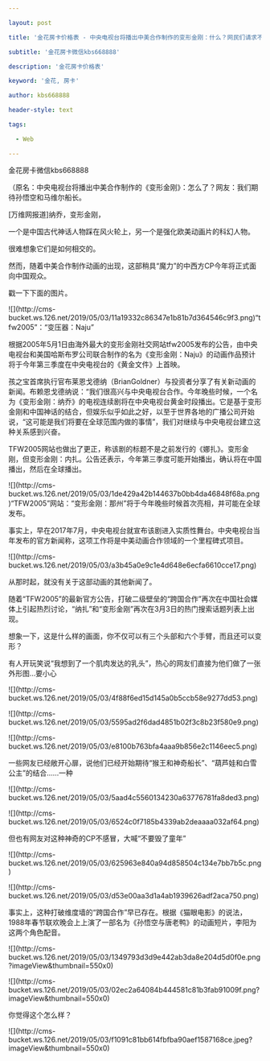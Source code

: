 ---
layout: post
title: '金花房卡价格表 - 中央电视台将播出中美合作制作的变形金刚：什么？网民们请求不要破坏他们的童年'
subtitle: '金花房卡微信kbs668888'
description: '金花房卡价格表'
keyword: '金花, 房卡'
author: kbs668888
header-style: text
tags:
  - Web
---
金花房卡微信kbs668888

（原名：中央电视台将播出中美合作制作的《变形金刚》：怎么了？网友：我们期待孙悟空和马维尔船长。

[万维网报道]纳乔，变形金刚，

一个是中国古代神话人物踩在风火轮上，另一个是强化欧美动画片的科幻人物。

很难想象它们是如何相交的。

然而，随着中美合作制作动画的出现，这部稍具“魔力”的中西方CP今年将正式面向中国观众。

戳一下下面的图片。

![](http://cms-
bucket.ws.126.net/2019/05/03/11a19332c86347e1b81b7d364546c9f3.png)“tfw2005”：“变压器：Naju”

根据2005年5月1日由海外最大的变形金刚社交网站tfw2005发布的公告，由中央电视台和美国哈斯布罗公司联合制作的名为《变形金刚：Naju》的动画作品预计将于今年第三季度在中央电视台的《黄金文件》上首映。

孩之宝首席执行官布莱恩戈德纳（BrianGoldner）与投资者分享了有关新动画的新闻。布赖恩戈德纳说：“我们很高兴与中央电视台合作。今年晚些时候，一个名为《变形金刚：纳乔》的电视连续剧将在中央电视台黄金时段播出。它是基于变形金刚和中国神话的结合，但娱乐似乎如此之好，以至于世界各地的广播公司开始说，“这可能是我们将要在全球范围内做的事情”，我们对继续与中央电视台建立这种关系感到兴奋。

TFW2005网站也做出了更正，称该剧的标题不是之前发行的《娜扎》。变形金刚，但变形金刚：内扎。公告还表示，今年第三季度可能开始播出，确认将在中国播出，然后在全球播出。

![](http://cms-
bucket.ws.126.net/2019/05/03/1de429a42b144637b0bb4da46848f68a.png)“TFW2005”网站：“变形金刚：那州”将于今年晚些时候首次亮相，并可能在全球发布。

事实上，早在2017年7月，中央电视台就宣布该剧进入实质性舞台。中央电视台当年发布的官方新闻称，这项工作将是中美动画合作领域的一个里程碑式项目。

![](http://cms-
bucket.ws.126.net/2019/05/03/a3b45a0e9c1e4d648e6ecfa6610cce17.png)

从那时起，就没有关于这部动画的其他新闻了。

随着“TFW2005”的最新官方公告，打破二级壁垒的“跨国合作”再次在中国社会媒体上引起热烈讨论，“纳扎”和“变形金刚”再次在3月3日的热门搜索话题列表上出现。

想象一下，这是什么样的画面，你不仅可以有三个头部和六个手臂，而且还可以变形？

有人开玩笑说“我想到了一个肌肉发达的乳头”，热心的网友们直接为他们做了一张外形图…要小心

![](http://cms-
bucket.ws.126.net/2019/05/03/4f88f6ed15d145a0b5ccb58e9277dd53.png)

![](http://cms-
bucket.ws.126.net/2019/05/03/5595ad2f6dad4851b02f3c8b23f580e9.png)

![](http://cms-
bucket.ws.126.net/2019/05/03/e8100b763bfa4aaa9b856e2c1146eec5.png)

一些网友已经敞开心扉，说他们已经开始期待“猴王和神奇船长”、“葫芦娃和白雪公主”的结合……一种

![](http://cms-
bucket.ws.126.net/2019/05/03/5aad4c5560134230a63776781fa8ded3.png)

![](http://cms-
bucket.ws.126.net/2019/05/03/6524c0f7185b4339ab2deaaaa032af64.png)

但也有网友对这种神奇的CP不感冒，大喊“不要毁了童年”

![](http://cms-
bucket.ws.126.net/2019/05/03/625963e840a94d858504c134e7bb7b5c.png)

![](http://cms-
bucket.ws.126.net/2019/05/03/d53e00aa3d1a4ab1939626adf2aca750.png)

事实上，这种打破维度墙的“跨国合作”早已存在。根据《猫眼电影》的说法，1988年春节联欢晚会上上演了一部名为《孙悟空与唐老鸭》的动画短片，李阳为这两个角色配音。

![](http://cms-
bucket.ws.126.net/2019/05/03/1349793d3d9e442ab3da8e204d5d0f0e.png?imageView&thumbnail=550x0)  

![](http://cms-
bucket.ws.126.net/2019/05/03/02ec2a64084b444581c81b3fab91009f.png?imageView&thumbnail=550x0)  

你觉得这个怎么样？

![](http://cms-
bucket.ws.126.net/2019/05/03/f1091c81bb614fbfba90aef1587168ce.jpeg?imageView&thumbnail=550x0)  

  

